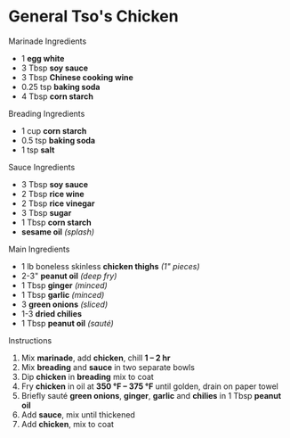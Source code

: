 # General Tso's Chicken

Marinade Ingredients

- 1 **egg white**
- 3 Tbsp **soy sauce**
- 3 Tbsp **Chinese cooking wine**
- 0.25 tsp **baking soda**
- 4 Tbsp **corn starch**

Breading Ingredients

- 1 cup **corn starch**
- 0.5 tsp **baking soda**
- 1 tsp **salt**

Sauce Ingredients

- 3 Tbsp **soy sauce**
- 2 Tbsp **rice wine**
- 2 Tbsp **rice vinegar**
- 3 Tbsp **sugar**
- 1 Tbsp **corn starch**
- **sesame oil** *(splash)*

Main Ingredients

- 1 lb boneless skinless **chicken thighs** *(1" pieces)*
- 2-3" **peanut oil** *(deep fry)*
- 1 Tbsp **ginger** *(minced)*
- 1 Tbsp **garlic** *(minced)*
- 3 **green onions** *(sliced)*
- 1-3 **dried chilies**
- 1 Tbsp **peanut oil** *(sauté)*

Instructions

1. Mix **marinade**, add **chicken**, chill **1 – 2 hr**
1. Mix **breading** and **sauce** in two separate bowls
1. Dip **chicken** in **breading** mix to coat
1. Fry **chicken** in oil at **350 °F – 375 °F** until golden, drain on paper towel
1. Briefly sauté **green onions**, **ginger**, **garlic** and **chilies** in 1 Tbsp **peanut oil**
1. Add **sauce**, mix until thickened
1. Add **chicken**, mix to coat
